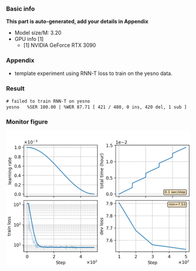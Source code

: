 ### Basic info

**This part is auto-generated, add your details in Appendix**

* Model size/M: 3.20
* GPU info \[1\]
  * \[1\] NVIDIA GeForce RTX 3090

### Appendix

* template experiment using RNN-T loss to train on the yesno data.

### Result
```
# failed to train RNN-T on yesno
yesno   %SER 100.00 | %WER 87.71 [ 421 / 480, 0 ins, 420 del, 1 sub ]
```

### Monitor figure
![monitor](./monitor.png)
